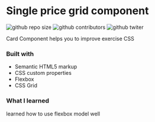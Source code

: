 # Single price grid component

![github repo size](https://img.shields.io/github/repo-size/AliABUHAMRA/card-component)
![github contributors](https://img.shields.io/github/contributors/AliABUHAMRA/card-component)
![github twiter](https://img.shields.io/twitter/follow/AliAbuhumra?style=social)

Card Component helps you to improve exercise CSS

<!-- ![podcast preview](./design/desktop-preview.jpg) -->

### Built with

- Semantic HTML5 markup
- CSS custom properties
- Flexbox
- CSS Grid

### What I learned

learned how to use flexbox model well
